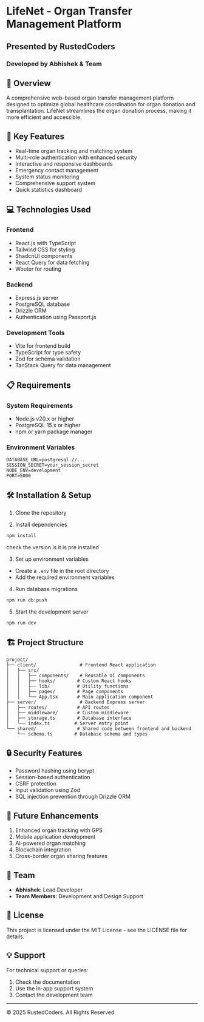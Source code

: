 # LifeNet - Organ Transfer Management Platform

## Presented by RustedCoders
### Developed by Abhishek & Team

## 🌟 Overview
A comprehensive web-based organ transfer management platform designed to optimize global healthcare coordination for organ donation and transplantation. LifeNet streamlines the organ donation process, making it more efficient and accessible.

## 🚀 Key Features
- Real-time organ tracking and matching system
- Multi-role authentication with enhanced security
- Interactive and responsive dashboards
- Emergency contact management
- System status monitoring
- Comprehensive support system
- Quick statistics dashboard

## 💻 Technologies Used

### Frontend
- React.js with TypeScript
- Tailwind CSS for styling
- ShadcnUI components
- React Query for data fetching
- Wouter for routing

### Backend
- Express.js server
- PostgreSQL database
- Drizzle ORM
- Authentication using Passport.js

### Development Tools
- Vite for frontend build
- TypeScript for type safety
- Zod for schema validation
- TanStack Query for data management

## 📋 Requirements

### System Requirements
- Node.js v20.x or higher
- PostgreSQL 15.x or higher
- npm or yarn package manager

### Environment Variables
```env
DATABASE_URL=postgresql://...
SESSION_SECRET=your_session_secret
NODE_ENV=development
PORT=5000
```

## 🛠️ Installation & Setup

1. Clone the repository

2. Install dependencies
```bash
npm install 
```
check the version is it is pre installed

3. Set up environment variables
- Create a `.env` file in the root directory
- Add the required environment variables

4. Run database migrations
```bash
npm run db:push
```

5. Start the development server
```bash
npm run dev
```

## 🏗️ Project Structure
```
project/
├── client/                # Frontend React application
│   ├── src/
│   │   ├── components/    # Reusable UI components
│   │   ├── hooks/        # Custom React hooks
│   │   ├── lib/          # Utility functions
│   │   ├── pages/        # Page components
│   │   └── App.tsx       # Main application component
├── server/                # Backend Express server
│   ├── routes/           # API routes
│   ├── middleware/       # Custom middleware
│   ├── storage.ts        # Database interface
│   └── index.ts         # Server entry point
└── shared/               # Shared code between frontend and backend
    └── schema.ts        # Database schema and types
```

## 🔒 Security Features
- Password hashing using bcrypt
- Session-based authentication
- CSRF protection
- Input validation using Zod
- SQL injection prevention through Drizzle ORM

## 🎯 Future Enhancements
1. Enhanced organ tracking with GPS
2. Mobile application development
3. AI-powered organ matching
4. Blockchain integration
5. Cross-border organ sharing features

## 👥 Team
- **Abhishek**: Lead Developer
- **Team Members**: Development and Design Support

## 📝 License
This project is licensed under the MIT License - see the LICENSE file for details.

## 💡 Support
For technical support or queries:
1. Check the documentation
2. Use the in-app support system
3. Contact the development team

---
© 2025 RustedCoders. All Rights Reserved.
